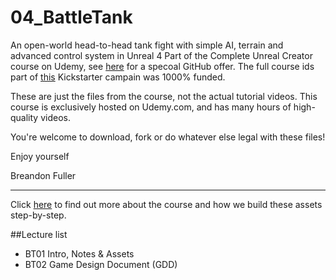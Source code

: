 # 04_BattleTank
An open-world head-to-head tank fight with simple AI, terrain and advanced control system in Unreal 4
Part of the Complete Unreal Creator course on Udemy, see [here](https://www.udemy.com/unrealcourse?couponCode=GitHubSpecial) for a specoal GitHub offer. The full course ids part of [this](https://www.kickstarter.com/bentristem/learn-to-make-video-games-unreal-developer-course) Kickstarter campain was 1000% funded.  

These are just the files from the course, not the actual tutorial videos.  This course is exclusively hosted on Udemy.com, and has many hours of high-quality videos.

You're welcome to download, fork or do whatever else legal with these files!

Enjoy yourself

Breandon Fuller

---
Click [here](https://www.udemy.com/unrealcourse?couponCode=GitHubSpecial) to find out more about the course and how we build these assets step-by-step.

##Lecture list
* BT01 Intro, Notes & Assets
* BT02 Game Design Document (GDD)
